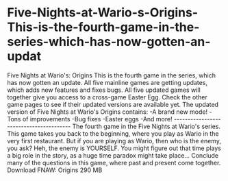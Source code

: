 # Five-Nights-at-Wario-s-Origins-This-is-the-fourth-game-in-the-series-which-has-now-gotten-an-updat
Five Nights at Wario's: Origins This is the fourth game in the series, which has now gotten an update. All five mainline games are getting updates, which adds new features and fixes bugs. All five updated games will together give you access to a cross-game Easter Egg. Check the other game pages to see if their updated versions are available yet.  The updated version of Five Nights at Wario's Origins contains:  -A brand new mode!  -Tons of improvements  -Bug fixes  -Easter eggs  -And more!   ----------------------------------------   The fourth  game in the Five Nights at Wario's series. This game takes you back to the beginning, where you play as Wario in the very first restaurant. But if you are playing as Wario, then who is the enemy, you ask? Heh, the enemy is YOURSELF. You might figure out that time plays a big role in the story, as a huge time paradox might take place...  Conclude many of the questions in this game, where past and present come together.  Download FNAW: Origins 290 MB
